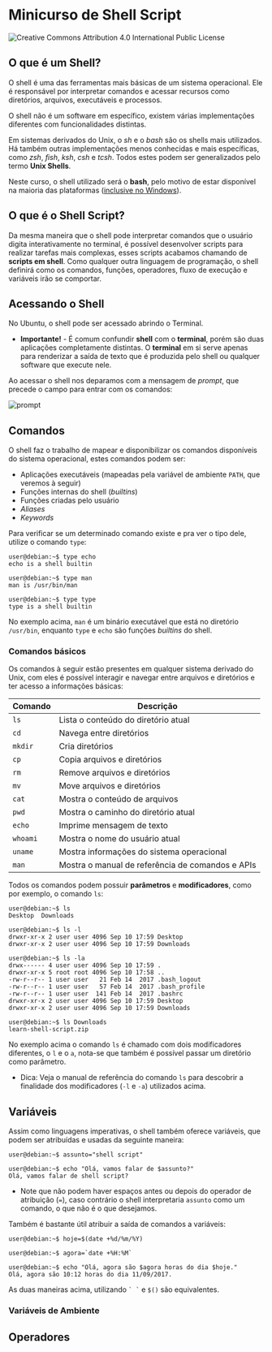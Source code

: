# Minicurso de Shell Script
![Creative Commons Attribution 4.0 International Public License](https://licensebuttons.net/l/by/4.0/80x15.png)

## O que é um Shell?
O shell é uma das ferramentas mais básicas de um sistema operacional. Ele é
responsável por interpretar comandos e acessar recursos como diretórios,
arquivos, executáveis e processos.

O shell não é um software em específico, existem várias implementações
diferentes com funcionalidades distintas.

Em sistemas derivados do Unix, o *sh* e o *bash* são os shells mais
utilizados. Há também outras implementações menos conhecidas e mais específicas,
como *zsh*, *fish*, *ksh*, *csh* e *tcsh*. Todos estes podem ser generalizados
pelo termo **Unix Shells**.

Neste curso, o shell utilizado será o **bash**, pelo motivo de estar disponível
na maioria das plataformas ([inclusive no Windows](https://msdn.microsoft.com/en-us/commandline/wsl/about)).

## O que é o Shell Script?
Da mesma maneira que o shell pode interpretar comandos que o usuário digita
interativamente no terminal, é possível desenvolver scripts para realizar
tarefas mais complexas, esses scripts acabamos chamando de **scripts em shell**.
Como qualquer outra linguagem de programação, o shell definirá como os comandos,
funções, operadores, fluxo de execução e variáveis irão se comportar.

## Acessando o Shell
No Ubuntu, o shell pode ser acessado abrindo o Terminal.
* **Importante!** - É comum confundir **shell** com o **terminal**, porém são
duas aplicações completamente distintas. O **terminal** em si serve apenas para
renderizar a saída de texto que é produzida pelo shell ou qualquer software que
execute nele.

Ao acessar o shell nos deparamos com a mensagem de _prompt_, que precede o campo
para entrar com os comandos:

![prompt](https://i.imgur.com/H53X4VF.png)

## Comandos
O shell faz o trabalho de mapear e disponibilizar os comandos disponíveis do
sistema operacional, estes comandos podem ser:
* Aplicações executáveis (mapeadas pela variável de ambiente `PATH`, que veremos à seguir)
* Funções internas do shell (_builtins_)
* Funções criadas pelo usuário
* _Aliases_
* _Keywords_

Para verificar se um determinado comando existe e pra ver o tipo dele, utilize o
comando `type`:

```
user@debian:~$ type echo
echo is a shell builtin

user@debian:~$ type man
man is /usr/bin/man

user@debian:~$ type type
type is a shell builtin
```
No exemplo acima, `man` é um binário executável que está no diretório
`/usr/bin`, enquanto `type` e `echo` são funções _builtins_ do shell.

### Comandos básicos
Os comandos à seguir estão presentes em qualquer sistema derivado do Unix, com
eles é possível interagir e navegar entre arquivos e diretórios e ter acesso a
informações básicas:

| Comando    | Descrição                                        |
| ---------- | -------------------------------------------------|
| `ls`       | Lista o conteúdo do diretório atual              |
| `cd`       | Navega entre diretórios                          |
| `mkdir`    | Cria diretórios                                  |
| `cp`       | Copia arquivos e diretórios                      |
| `rm`       | Remove arquivos e diretórios                     |
| `mv`       | Move arquivos e diretórios                       |
| `cat`      | Mostra o conteúdo de arquivos                    |
| `pwd`      | Mostra o caminho do diretório atual              |
| `echo`     | Imprime mensagem de texto                        |
| `whoami`   | Mostra o nome do usuário atual                   |
| `uname`    | Mostra informações do sistema operacional        |
| `man`      | Mostra o manual de referência de comandos e APIs |

Todos os comandos podem possuir **parâmetros** e **modificadores**, como por
exemplo, o comando `ls`:

```
user@debian:~$ ls
Desktop  Downloads

user@debian:~$ ls -l
drwxr-xr-x 2 user user 4096 Sep 10 17:59 Desktop
drwxr-xr-x 2 user user 4096 Sep 10 17:59 Downloads

user@debian:~$ ls -la
drwx------ 4 user user 4096 Sep 10 17:59 .
drwxr-xr-x 5 root root 4096 Sep 10 17:58 ..
-rw-r--r-- 1 user user   21 Feb 14  2017 .bash_logout
-rw-r--r-- 1 user user   57 Feb 14  2017 .bash_profile
-rw-r--r-- 1 user user  141 Feb 14  2017 .bashrc
drwxr-xr-x 2 user user 4096 Sep 10 17:59 Desktop
drwxr-xr-x 2 user user 4096 Sep 10 17:59 Downloads

user@debian:~$ ls Downloads
learn-shell-script.zip
```

No exemplo acima o comando `ls` é chamado com dois modificadores diferentes, o
`l` e o `a`, nota-se que também é possível passar um diretório como
parâmetro.
* Dica: Veja o manual de referẽncia do comando `ls` para descobrir a
finalidade dos modificadores (`-l` e `-a`) utilizados acima.

## Variáveis
Assim como linguagens imperativas, o shell também oferece variáveis, que podem
ser atribuídas e usadas da seguinte maneira:

```
user@debian:~$ assunto="shell script"

user@debian:~$ echo "Olá, vamos falar de $assunto?"
Olá, vamos falar de shell script?
```

* Note que não podem haver espaços antes ou depois do operador de atribuição (`=`), caso
contrário o shell interpretaria `assunto` como um comando, o que não é o que
desejamos.

Também é bastante útil atribuir a saída de comandos a variáveis:

```
user@debian:~$ hoje=$(date +%d/%m/%Y)

user@debian:~$ agora=`date +%H:%M`

user@debian:~$ echo "Olá, agora são $agora horas do dia $hoje."
Olá, agora são 10:12 horas do dia 11/09/2017.
```

As duas maneiras acima, utilizando `` ` ` `` e `$()` são equivalentes.

### Variáveis de Ambiente



## Operadores


